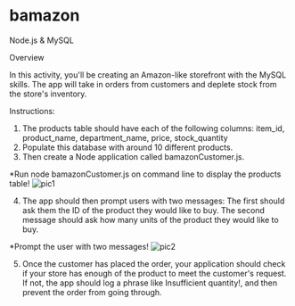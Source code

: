 # bamazon
Node.js & MySQL

Overview

In this activity, you'll be creating an Amazon-like storefront with the MySQL skills. The app will take in orders from customers and deplete stock from the store's inventory.

Instructions:
1. The products table should have each of the following columns: item_id, product_name, department_name, price, stock_quantity 
2. Populate this database with around 10 different products.
3. Then create a Node application called bamazonCustomer.js.

*Run node bamazonCustomer.js on command line to display the products table!
![pic1](https://user-images.githubusercontent.com/39958690/46325987-cbe95e00-c5c8-11e8-81a7-abd74f5bae7b.JPG)

4. The app should then prompt users with two messages: The first should ask them the ID of the product they would like to buy. The second message should ask how many units of the product they would like to buy.

*Prompt the user with two messages!
![pic2](https://user-images.githubusercontent.com/39958690/46326289-0ef80100-c5ca-11e8-9dc0-fd1818442b5c.JPG)

5. Once the customer has placed the order, your application should check if your store has enough of the product to meet the customer's request. If not, the app should log a phrase like Insufficient quantity!, and then prevent the order from going through.






